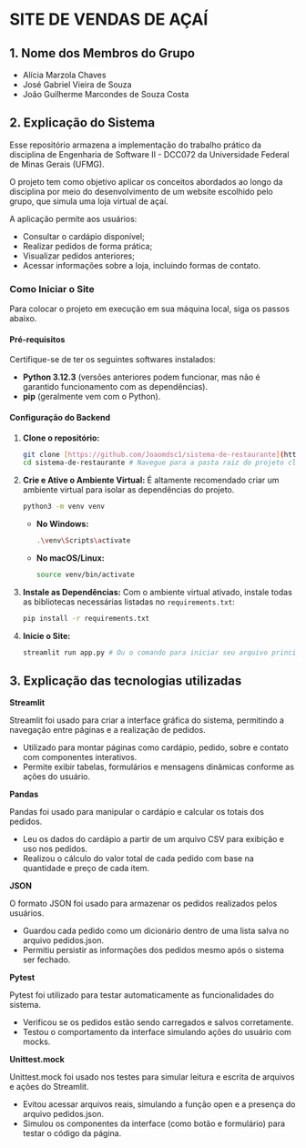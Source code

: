 # SITE DE VENDAS DE AÇAÍ

## 1. Nome dos Membros do Grupo
- Alícia Marzola Chaves
- José Gabriel Vieira de Souza
- João Guilherme Marcondes de Souza Costa

## 2. Explicação do Sistema

Esse repositório armazena a implementação do trabalho prático da disciplina de Engenharia de Software II - DCC072 da Universidade Federal de Minas Gerais (UFMG).

O projeto tem como objetivo aplicar os conceitos abordados ao longo da disciplina por meio do desenvolvimento de um website escolhido pelo grupo, que simula uma loja virtual de açaí.

A aplicação permite aos usuários:
* Consultar o cardápio disponível;
* Realizar pedidos de forma prática;
* Visualizar pedidos anteriores;
* Acessar informações sobre a loja, incluindo formas de contato.

### Como Iniciar o Site

Para colocar o projeto em execução em sua máquina local, siga os passos abaixo.

#### Pré-requisitos

Certifique-se de ter os seguintes softwares instalados:

* **Python 3.12.3** (versões anteriores podem funcionar, mas não é garantido funcionamento com as dependências).
* **pip** (geralmente vem com o Python).

#### Configuração do Backend

1.  **Clone o repositório:**
    ```bash
    git clone [https://github.com/Joaomdsc1/sistema-de-restaurante](https://github.com/Joaomdsc1/sistema-de-restaurante)
    cd sistema-de-restaurante # Navegue para a pasta raiz do projeto clonado
    ```

2.  **Crie e Ative o Ambiente Virtual:**
    É altamente recomendado criar um ambiente virtual para isolar as dependências do projeto.
    ```bash
    python3 -m venv venv
    ```
    * **No Windows:**
        ```bash
        .\venv\Scripts\activate
        ```
    * **No macOS/Linux:**
        ```bash
        source venv/bin/activate
        ```

3.  **Instale as Dependências:**
    Com o ambiente virtual ativado, instale todas as bibliotecas necessárias listadas no `requirements.txt`:
    ```bash
    pip install -r requirements.txt
    ```

4. **Inicie o Site:**
    ```bash
    streamlit run app.py # Ou o comando para iniciar seu arquivo principal do backend
    ```

## 3. Explicação das tecnologias utilizadas

**Streamlit**

Streamlit foi usado para criar a interface gráfica do sistema, permitindo a navegação entre páginas e a realização de pedidos.

* Utilizado para montar páginas como cardápio, pedido, sobre e contato com componentes interativos.
* Permite exibir tabelas, formulários e mensagens dinâmicas conforme as ações do usuário.

**Pandas**


Pandas foi usado para manipular o cardápio e calcular os totais dos pedidos.

* Leu os dados do cardápio a partir de um arquivo CSV para exibição e uso nos pedidos.
* Realizou o cálculo do valor total de cada pedido com base na quantidade e preço de cada item.

**JSON**

O formato JSON foi usado para armazenar os pedidos realizados pelos usuários.

* Guardou cada pedido como um dicionário dentro de uma lista salva no arquivo pedidos.json.
* Permitiu persistir as informações dos pedidos mesmo após o sistema ser fechado.

**Pytest**

Pytest foi utilizado para testar automaticamente as funcionalidades do sistema.

* Verificou se os pedidos estão sendo carregados e salvos corretamente.
* Testou o comportamento da interface simulando ações do usuário com mocks.

**Unittest.mock**

Unittest.mock foi usado nos testes para simular leitura e escrita de arquivos e ações do Streamlit.

* Evitou acessar arquivos reais, simulando a função open e a presença do arquivo pedidos.json.
* Simulou os componentes da interface (como botão e formulário) para testar o código da página.

